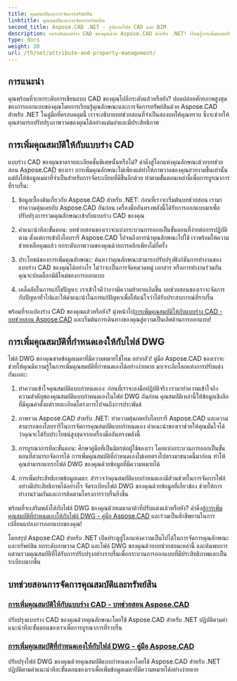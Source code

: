 ```yaml
---
title: คุณสมบัติและการจัดการทรัพย์สิน
linktitle: คุณสมบัติและการจัดการทรัพย์สิน
second_title: Aspose.CAD .NET - รูปแบบไฟล์ CAD และ BIM
description: ยกระดับแบบร่าง CAD ของคุณด้วย Aspose.CAD สำหรับ .NET! เรียนรู้การเพิ่มแอตทริบิวต์และคุณสมบัติที่กำหนดเองได้อย่างราบรื่นผ่านบทช่วยสอน ปรับปรุงการออกแบบของคุณได้อย่างง่ายดาย
type: docs
weight: 30
url: /th/net/attribute-and-property-management/
---
```



## การแนะนำ

คุณพร้อมที่จะยกระดับการเขียนแบบ CAD ของคุณไปอีกระดับแล้วหรือยัง? ปลดปล่อยศักยภาพสูงสุดของการออกแบบของคุณโดยการเรียนรู้คุณลักษณะและการจัดการทรัพย์สินด้วย Aspose.CAD สำหรับ .NET ในคู่มือที่ครอบคลุมนี้ เราจะอธิบายบทช่วยสอนที่จำเป็นสองบทให้คุณทราบ ซึ่งจะช่วยให้คุณสามารถปรับปรุงภาพวาดของคุณได้อย่างแม่นยำและมีประสิทธิภาพ

## การเพิ่มคุณสมบัติให้กับแบบร่าง CAD

แบบร่าง CAD ของคุณขาดรายละเอียดชั้นพิเศษนั้นหรือไม่? ดำดิ่งสู่โลกแห่งคุณลักษณะด้วยบทช่วยสอน Aspose.CAD ของเรา การเพิ่มคุณลักษณะไม่เพียงแต่ทำให้ภาพวาดของคุณสวยงามขึ้นเท่านั้น แต่ยังให้ข้อมูลเมตาที่จำเป็นสำหรับการจัดระเบียบที่ดีขึ้นอีกด้วย ทำตามขั้นตอนเหล่านี้เพื่อการบูรณาการที่ราบรื่น:

1. ข้อมูลเบื้องต้นเกี่ยวกับ Aspose.CAD สำหรับ .NET: ก่อนที่เราจะเริ่มต้นบทช่วยสอน เรามาทำความคุ้นเคยกับ Aspose.CAD กันก่อน เครื่องมืออันทรงพลังนี้ได้รับการออกแบบมาเพื่อปรับปรุงการรวมคุณลักษณะเข้ากับแบบร่าง CAD ของคุณ

2. คำแนะนำทีละขั้นตอน: บทช่วยสอนของเราจะแบ่งกระบวนการออกเป็นขั้นตอนที่ง่ายต่อการปฏิบัติตาม ตั้งแต่การเข้าถึงไลบรารี Aspose.CAD ไปจนถึงการนำคุณลักษณะไปใช้ เราพร้อมให้ความช่วยเหลือคุณแล้ว ยกระดับภาพวาดของคุณด้วยการคลิกเพียงไม่กี่ครั้ง

3. ประโยชน์ของการเพิ่มคุณลักษณะ: ค้นหาว่าคุณลักษณะสามารถปรับปรุงฟังก์ชันการทำงานของแบบร่าง CAD ของคุณได้อย่างไร ไม่ว่าจะเป็นการจัดหมวดหมู่ เอกสาร หรือการทำงานร่วมกัน คุณจะปลดล็อกมิติใหม่ของการออกแบบ

4. เคล็ดลับในการแก้ไขปัญหา: เราเข้าใจดีว่าอาจมีความท้าทายเกิดขึ้น บทช่วยสอนของเราจะจัดการกับปัญหาทั่วไปและให้คำแนะนำในการแก้ปัญหาเพื่อให้แน่ใจว่าได้รับประสบการณ์ที่ราบรื่น

 พร้อมที่จะแปลงร่าง CAD ของคุณแล้วหรือยัง? มุ่งหน้าไป[การเพิ่มคุณสมบัติให้กับแบบร่าง CAD - บทช่วยสอน Aspose.CAD](./adding-attributes-to-cad-drawings/) และเริ่มต้นการเดินทางของคุณสู่ความเป็นเลิศด้านการออกแบบ!

## การเพิ่มคุณสมบัติที่กำหนดเองให้กับไฟล์ DWG

ไฟล์ DWG ของคุณขาดข้อมูลเมตาที่มีความหมายใช่ไหม อย่ากลัว! คู่มือ Aspose.CAD ของเราจะช่วยให้คุณมีความรู้ในการเพิ่มคุณสมบัติที่กำหนดเองได้อย่างง่ายดาย มาเจาะลึกโลกแห่งการปรับแต่งกันเถอะ:

1. ทำความเข้าใจคุณสมบัติแบบกำหนดเอง: ก่อนที่เราจะลงมือปฏิบัติจริง เรามาทำความเข้าใจถึงความสำคัญของคุณสมบัติแบบกำหนดเองในไฟล์ DWG กันก่อน คุณสมบัติเหล่านี้ให้ข้อมูลเชิงลึกที่มีคุณค่าตั้งแต่รายละเอียดโครงการไปจนถึงการประพันธ์

2. ภาพรวม Aspose.CAD สำหรับ .NET: ทำความคุ้นเคยกับไลบรารี Aspose.CAD และความสามารถของไลบรารีในการจัดการคุณสมบัติแบบกำหนดเอง คำแนะนำของเราช่วยให้คุณมั่นใจได้ว่าคุณจะได้รับประโยชน์สูงสุดจากเครื่องมืออันทรงพลังนี้

3. การบูรณาการทีละขั้นตอน: ศึกษาคู่มือที่เป็นมิตรต่อผู้ใช้ของเรา โดยแบ่งกระบวนการออกเป็นขั้นตอนที่สามารถจัดการได้ การเพิ่มคุณสมบัติที่กำหนดเองไม่เคยตรงไปตรงมาขนาดนี้มาก่อน ทำให้คุณสามารถแทรกไฟล์ DWG ของคุณด้วยข้อมูลที่มีความหมายได้

4. การเพิ่มประสิทธิภาพข้อมูลเมตา: สำรวจว่าคุณสมบัติแบบกำหนดเองมีส่วนช่วยในการจัดการไฟล์อย่างมีประสิทธิภาพได้อย่างไร จัดระเบียบไฟล์ DWG ของคุณด้วยข้อมูลที่เกี่ยวข้อง ช่วยให้การทำงานร่วมกันและการติดตามโครงการราบรื่นยิ่งขึ้น

 พร้อมที่จะเสริมพลังให้กับไฟล์ DWG ของคุณด้วยเมตาดาต้าที่ปรับแต่งแล้วหรือยัง? ดำดิ่งสู่[การเพิ่มคุณสมบัติที่กำหนดเองให้กับไฟล์ DWG - คู่มือ Aspose.CAD](./adding-custom-properties-to-dwg/) และร่วมเป็นสักขีพยานในการเปลี่ยนแปลงการออกแบบของคุณ!

โดยสรุป Aspose.CAD สำหรับ .NET เปิดประตูสู่โลกแห่งความเป็นไปได้ในการจัดการคุณลักษณะและทรัพย์สิน ยกระดับภาพวาด CAD และไฟล์ DWG ของคุณด้วยบทช่วยสอนเหล่านี้ และค้นพบการผสานรวมคุณสมบัติที่ได้รับการปรับปรุงอย่างราบรื่นเพื่อกระบวนการออกแบบที่มีประสิทธิภาพและเป็นระเบียบมากขึ้น
## บทช่วยสอนการจัดการคุณสมบัติและทรัพย์สิน
### [การเพิ่มคุณสมบัติให้กับแบบร่าง CAD - บทช่วยสอน Aspose.CAD](./adding-attributes-to-cad-drawings/)
ปรับปรุงแบบร่าง CAD ของคุณด้วยคุณลักษณะโดยใช้ Aspose.CAD สำหรับ .NET ปฏิบัติตามคำแนะนำทีละขั้นตอนของเราเพื่อการบูรณาการที่ราบรื่น
### [การเพิ่มคุณสมบัติที่กำหนดเองให้กับไฟล์ DWG - คู่มือ Aspose.CAD](./adding-custom-properties-to-dwg/)
ปรับปรุงไฟล์ DWG ของคุณด้วยคุณสมบัติแบบกำหนดเองโดยใช้ Aspose.CAD สำหรับ .NET ปฏิบัติตามคำแนะนำทีละขั้นตอนของเราเพื่อเพิ่มข้อมูลเมตาที่มีความหมายได้อย่างง่ายดาย